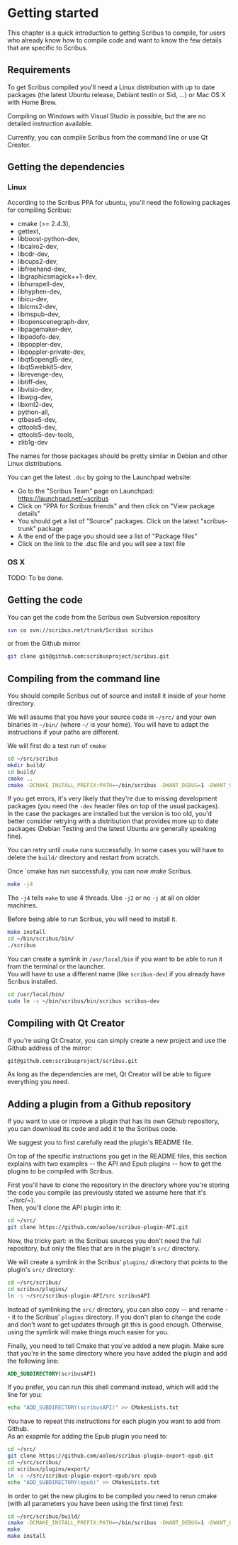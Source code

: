 # Getting started

This chapter is a quick introduction to getting Scribus to compile, for users who already know how to compile code and want to know the few details that are specific to Scribus.

## Requirements

To get Scribus compiled you'll need a Linux distribution with up to date packages (the latest Ubuntu release, Debiant testin or Sid, ...) or Mac OS X with Home Brew.

Compiling on Windows with Visual Studio is possible, but the are no detailed instruction available.

Currently, you can compile Scribus from the command line or use Qt Creator.

## Getting the dependencies

### Linux

According to the Scribus PPA for ubuntu, you'll need the following packages for compiling Scribus:

- cmake (>= 2.4.3),
- gettext,
- libboost-python-dev,
- libcairo2-dev,
- libcdr-dev,
- libcups2-dev,
- libfreehand-dev,
- libgraphicsmagick++1-dev,
- libhunspell-dev,
- libhyphen-dev,
- libicu-dev,
- liblcms2-dev,
- libmspub-dev,
- libopenscenegraph-dev,
- libpagemaker-dev,
- libpodofo-dev,
- libpoppler-dev,
- libpoppler-private-dev,
- libqt5opengl5-dev,
- libqt5webkit5-dev,
- librevenge-dev,
- libtiff-dev,
- libvisio-dev,
- libwpg-dev,
- libxml2-dev,
- python-all,
- qtbase5-dev,
- qttools5-dev,
- qttools5-dev-tools,
- zlib1g-dev

The names for those packages should be pretty similar in Debian and other Linux distributions.

You can get the latest `.dsc` by going to the Launchpad website:

- Go to the "Scribus Team" page on Launchpad: https://launchpad.net/~scribus
- Click on "PPA for Scribus friends" and then click on "View package details"
- You should get a list of "Source" packages. Click on the latest "scribus-trunk" package
- A the end of the page you should see a list of "Package files"
- Click on the link to the .dsc file and you will see a text file

### OS X

TODO: To be done.

## Getting the code

You can get the code from the Scribus own Subversion repository

~~~.sh
svn co svn://scribus.net/trunk/Scribus scribus
~~~

or from the Github mirror

~~~.sh
git clone git@github.com:scribusproject/scribus.git
~~~

## Compiling from the command line

You should compile Scribus out of source and install it inside of your home directory.

We will assume that you have your source code in `~/src/` and your own binaries in `~/bin/` (where `~/` is your home). You will have to adapt the instructions if your paths are different.

We will first do a test run of `cmake`:

~~~.sh
cd ~/src/scribus
mkdir build/
cd build/
cmake ..
cmake -DCMAKE_INSTALL_PREFIX:PATH=~/bin/scribus -DWANT_DEBUG=1 -DWANT_GUI_LANG="en_GB;de;fr;it;en" ..
~~~

If you get errors, it's very likely that they're due to missing development packages (you need the `-dev` header files on top of the usual packages).  
In the case the packages are installed but the version is too old, you'd better consider retrying with a distribution that provides more up to date packages (Debian Testing and the latest Ubuntu are generally speaking fine).

You can retry until `cmake` runs successfully. In some cases you will have to delete the `build/` directory and restart from scratch.

Once `cmake has run successfully, you can now _make_ Scribus.

~~~.sh
make -j4
~~~

The `-j4` tells `make` to use 4 threads. Use `-j2` or no `-j` at all on older machines.

Before being able to run Scribus, you will need to install it.

~~~.sh
make install
cd ~/bin/scribus/bin/
./scribus
~~~

You can create a symlink in `/usr/local/bin` if you want to be able to run it from the terminal or the launcher.  
You will have to use a different name (like `scribus-dev`) if you already have Scribus installed.

~~~.sh
cd /usr/local/bin/
sudo ln -s ~/bin/scribus/bin/scribus scribus-dev
~~~

## Compiling with Qt Creator

If you're using Qt Creator, you can simply create a new project and use the Github address of the mirror:

~~~.sh
git@github.com:scribusproject/scribus.git
~~~

As long as the dependencies are met, Qt Creator will be able to figure everything you need.

## Adding a plugin from a Github repository

If you want to use or improve a plugin that has its own Github repository, you can download its code and add it to the Scribus code.

We suggest you to first carefully read the plugin's README file.  

On top of the specific instructions you get in the README files, this section explains with two examples -- the API and Epub plugins -- how to get the plugins to be compiled with Scribus.

First you'll have to clone the repository in the directory where you're storing the code you compile (as previously stated we assume here that it's `~/src/~).  
Then, you'll clone the API plugin into it:

~~~.sh
cd ~/src/
git clone https://github.com/aoloe/scribus-plugin-API.git
~~~

Now, the tricky part: in the Scribus sources you don't need the full repository, but only the files that are in the plugin's `src/` directory. 

We will create a symlink in the Scribus' `plugins/` directory that points to the plugin's `src/` directory:

~~~.sh
cd ~/src/scribus/
cd scribus/plugins/
ln -s ~/src/scribus-plugin-API/src scribusAPI
~~~

Instead of symlinking the `src/` directory, you can also copy -- and rename -- it to the Scribus' `plugins` directory. If you don't plan to change the code and don't want to get updates through git this is good enough. Otherwise, using the symlink will make things much easier for you.

Finally, you need to tell Cmake that you've added a new plugin. Make sure that you're in the same directory where you have added the plugin and add the following line:

~~~.cmake
ADD_SUBDIRECTORY(scribusAPI)
~~~

If you prefer, you can run this shell command instead, which will add the line for you:

~~~.sh
echo "ADD_SUBDIRECTORY(scribusAPI)" >> CMakesLists.txt
~~~

You have to repeat this instructions for each plugin you want to add from Github.  
As an exapmle for adding the Epub plugin you need to:

~~~.sh
cd ~/src/
git clone https://github.com/aoloe/scribus-plugin-export-epub.git
cd ~/src/scribus/
cd scribus/plugins/export/
ln -s ~/src/scribus-plugin-export-epub/src epub
echo "ADD_SUBDIRECTORY(epub)" >> CMakesLists.txt
~~~

In order to get the new plugins to be compiled you need to rerun cmake (with all parameters you have been using the first time) first:

~~~.sh
cd ~/src/scribus/build/
cmake -DCMAKE_INSTALL_PREFIX:PATH=~/bin/scribus -DWANT_DEBUG=1 -DWANT_GUI_LANG="en_GB;de;fr;it;en" ..
make
make install
~~~
